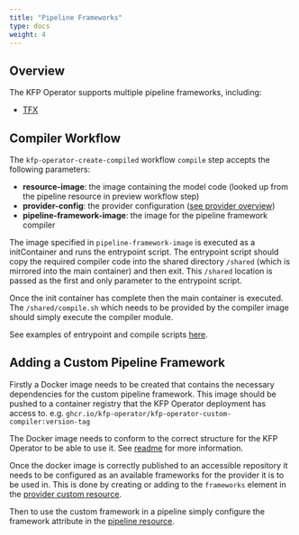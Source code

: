 ```yaml
---
title: "Pipeline Frameworks"
type: docs
weight: 4
---
```


## Overview

The KFP Operator supports multiple pipeline frameworks, including:
- [TFX](https://www.tensorflow.org/tfx)

## Compiler Workflow
The `kfp-operator-create-compiled` workflow `compile` step accepts the following parameters:
- **resource-image**: the image containing the model code (looked up from the pipeline resource in preview workflow step)
- **provider-config**: the provider configuration ([see provider overview](../providers/overview))
- **pipeline-framework-image**: the image for the pipeline framework compiler

The image specified in `pipeline-framework-image` is executed as a initContainer and runs the entrypoint script. The entrypoint
script should copy the required compiler code into the shared directory `/shared` (which is mirrored into the main container) and then exit. This `/shared` location is passed as 
the first and only parameter to the entrypoint script.

Once the init container has complete then the main container is executed. The `/shared/compile.sh` which needs to be provided
by the compiler image should simply execute the compiler module.

See examples of entrypoint and compile scripts [here](https://github.com/sky-uk/kfp-operator/blob/master/compilers/resources).

## Adding a Custom Pipeline Framework
Firstly a Docker image needs to be created that contains the necessary dependencies for the custom pipeline framework. 
This image should be pushed to a container registry that the KFP Operator deployment has access to.
e.g. `ghcr.io/kfp-operator/kfp-operator-custom-compiler:version-tag`

The Docker image needs to conform to the correct structure for the KFP Operator to be able to use it. See [readme](https://github.com/sky-uk/kfp-operator/blob/master/compilers/README.md) for more information.

Once the docker image is correctly published to an accessible repository it needs to be configured as an available frameworks for the provider it is to be used in.
This is done by creating or adding to the `frameworks` element in the [provider custom resource](../resources/provider/#common-fields).

Then to use the custom framework in a pipeline simply configure the framework attribute in the [pipeline resource](../resources/pipeline/#fields).